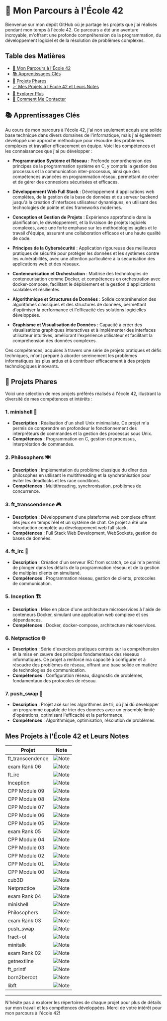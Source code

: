 # 🚀 Mon Parcours à l'École 42

Bienvenue sur mon dépôt GitHub où je partage les projets que j'ai réalisés pendant mon temps à l'école 42. Ce parcours a été une aventure incroyable, m'offrant une profonde compréhension de la programmation, du développement logiciel et de la résolution de problèmes complexes.

## Table des Matières
- [🚀 Mon Parcours à l'École 42](#-mon-parcours-à-lécole-42)
- [📚 Apprentissages Clés](#-apprentissages-clés)
- [🌟 Projets Phares](#-projets-phares)
- [📈 Mes Projets à l'École 42 et Leurs Notes](#-mes-projets-à-lécole-42-et-leurs-notes)
- [📖 Explorer Plus](#-explorer-plus)
- [📩 Comment Me Contacter](#-comment-me-contacter)

## 📚 Apprentissages Clés

Au cours de mon parcours à l'école 42, j'ai non seulement acquis une solide base technique dans divers domaines de l'informatique, mais j'ai également développé une approche méthodique pour résoudre des problèmes complexes et travailler efficacement en équipe. Voici les compétences et les connaissances que j'ai pu développer :

- **Programmation Système et Réseau** : Profonde compréhension des principes de la programmation système en C, y compris la gestion des processus et la communication inter-processus, ainsi que des compétences avancées en programmation réseau, permettant de créer et de gérer des connexions sécurisées et efficaces.

- **Développement Web Full Stack** : Développement d'applications web complètes, de la gestion de la base de données et du serveur backend jusqu'à la création d'interfaces utilisateur dynamiques, en utilisant des technologies de pointe et des frameworks modernes.

- **Conception et Gestion de Projets** : Expérience approfondie dans la planification, le développement, et la livraison de projets logiciels complexes, avec une forte emphase sur les méthodologies agiles et le travail d'équipe, assurant une collaboration efficace et une haute qualité de code.

- **Principes de la Cybersécurité** : Application rigoureuse des meilleures pratiques de sécurité pour protéger les données et les systèmes contre les vulnérabilités, avec une attention particulière à la sécurisation des applications web et des réseaux.

- **Conteneurisation et Orchestration** : Maîtrise des technologies de conteneurisation comme Docker, et compétences en orchestration avec docker-compose, facilitant le déploiement et la gestion d'applications scalables et résilientes.

- **Algorithmique et Structures de Données** : Solide compréhension des algorithmes classiques et des structures de données, permettant d'optimiser la performance et l'efficacité des solutions logicielles développées.

- **Graphisme et Visualisation de Données** : Capacité à créer des visualisations graphiques interactives et à implémenter des interfaces utilisateur intuitives, améliorant l'expérience utilisateur et facilitant la compréhension des données complexes.

Ces compétences, acquises à travers une série de projets pratiques et défis techniques, m'ont préparé à aborder sereinement les problèmes informatiques les plus ardus et à contribuer efficacement à des projets technologiques innovants.

## 🌟 Projets Phares

Voici une sélection de mes projets préférés réalisés à l'école 42, illustrant la diversité de mes compétences et intérêts :

### 1. minishell 🐚
- **Description** : Réalisation d'un shell Unix minimaliste. Ce projet m'a permis de comprendre en profondeur le fonctionnement des interpréteurs de commandes et la gestion des processus sous Unix.
- **Compétences** : Programmation en C, gestion de processus, interprétation de commandes.

### 2. Philosophers 🍽
- **Description** : Implémentation du problème classique du dîner des philosophes en utilisant le multithreading et la synchronisation pour éviter les deadlocks et les race conditions.
- **Compétences** : Multithreading, synchronisation, problèmes de concurrence.

### 3. ft_transcendence 🎮
- **Description** : Développement d'une plateforme web complexe offrant des jeux en temps réel et un système de chat. Ce projet a été une introduction complète au développement web full stack.
- **Compétences** : Full Stack Web Development, WebSockets, gestion de bases de données.

### 4. ft_irc 💬
- **Description** : Création d'un serveur IRC from scratch, ce qui m'a permis de plonger dans les détails de la programmation réseau et de la gestion de multiples clients en simultané.
- **Compétences** : Programmation réseau, gestion de clients, protocoles de communication.

### 5. Inception 🏗
- **Description** : Mise en place d'une architecture microservices à l'aide de conteneurs Docker, simulant une application web complexe et ses dépendances.
- **Compétences** : Docker, docker-compose, architecture microservices.

### 6. Netpractice 🌐
- **Description** : Série d'exercices pratiques centrés sur la compréhension et la mise en œuvre des principes fondamentaux des réseaux informatiques. Ce projet a renforcé ma capacité à configurer et à résoudre des problèmes de réseau, offrant une base solide en matière de technologies de communication.
- **Compétences** : Configuration réseau, diagnostic de problèmes, fondamentaux des protocoles de réseau.

### 7. push_swap 🔁
- **Description** : Projet axé sur les algorithmes de tri, où j'ai dû développer un programme capable de trier des données avec un ensemble limité d'opérations, optimisant l'efficacité et la performance.
- **Compétences** : Algorithmique, optimisation, résolution de problèmes.

## Mes Projets à l'École 42 et Leurs Notes

| Projet            | Note                               |
|-------------------|------------------------------------|
| ft_transcendence  | ![Note](https://badge42.coday.fr/api/v2/clt8suien1465601p4g6r4lu8o/project/3446651)              |
| exam Rank 06      | ![Note](https://badge42.coday.fr/api/v2/clt8suien1465601p4g6r4lu8o/project/3503649)              |
| ft_irc            | ![Note](https://badge42.coday.fr/api/v2/clt8suien1465601p4g6r4lu8o/project/3391008)              |
| Inception         | ![Note](https://badge42.coday.fr/api/v2/clt8suien1465601p4g6r4lu8o/project/3327033)              |
| CPP Module 09     | ![Note](https://badge42.coday.fr/api/v2/clt8suien1465601p4g6r4lu8o/project/3371495)              |
| CPP Module 08     | ![Note](https://badge42.coday.fr/api/v2/clt8suien1465601p4g6r4lu8o/project/3371408)              |
| CPP Module 07     | ![Note](https://badge42.coday.fr/api/v2/clt8suien1465601p4g6r4lu8o/project/3344538)              |
| CPP Module 06     | ![Note](https://badge42.coday.fr/api/v2/clt8suien1465601p4g6r4lu8o/project/3341855)              |
| CPP Module 05     | ![Note](https://badge42.coday.fr/api/v2/clt8suien1465601p4g6r4lu8o/project/3327029)              |
| exam Rank 05      | ![Note](https://badge42.coday.fr/api/v2/clt8suien1465601p4g6r4lu8o/project/3501636)              |
| CPP Module 04     | ![Note](https://badge42.coday.fr/api/v2/clt8suien1465601p4g6r4lu8o/project/3317376)              |
| CPP Module 03     | ![Note](https://badge42.coday.fr/api/v2/clt8suien1465601p4g6r4lu8o/project/3237091)              |
| CPP Module 02     | ![Note](https://badge42.coday.fr/api/v2/clt8suien1465601p4g6r4lu8o/project/3234151)              |
| CPP Module 01     | ![Note](https://badge42.coday.fr/api/v2/clt8suien1465601p4g6r4lu8o/project/3211375)              |
| CPP Module 00     | ![Note](https://badge42.coday.fr/api/v2/clt8suien1465601p4g6r4lu8o/project/3116102)              |
| cub3D             | ![Note](https://badge42.coday.fr/api/v2/clt8suien1465601p4g6r4lu8o/project/3116097)              |
| Netpractice       | ![Note](https://badge42.coday.fr/api/v2/clt8suien1465601p4g6r4lu8o/project/3116098)              |
| exam Rank 04      | ![Note](https://badge42.coday.fr/api/v2/clt8suien1465601p4g6r4lu8o/project/3498002)              |
| minishell         | ![Note](https://badge42.coday.fr/api/v2/clt8suien1465601p4g6r4lu8o/project/2939864)              |
| Philosophers      | ![Note](https://badge42.coday.fr/api/v2/clt8suien1465601p4g6r4lu8o/project/2939866)              |
| exam Rank 03      | ![Note](https://badge42.coday.fr/api/v2/clt8suien1465601p4g6r4lu8o/project/2944317)              |
| push_swap         | ![Note](https://badge42.coday.fr/api/v2/clt8suien1465601p4g6r4lu8o/project/2895434)              |
| fract-ol          | ![Note](https://badge42.coday.fr/api/v2/clt8suien1465601p4g6r4lu8o/project/2916953)              |
| minitalk          | ![Note](https://badge42.coday.fr/api/v2/clt8suien1465601p4g6r4lu8o/project/2895432)              |
| exam Rank 02      | ![Note](https://badge42.coday.fr/api/v2/clt8suien1465601p4g6r4lu8o/project/2895430)              |
| getnextline       | ![Note](https://badge42.coday.fr/api/v2/clt8suien1465601p4g6r4lu8o/project/2879555)              |
| ft_printf         | ![Note](https://badge42.coday.fr/api/v2/clt8suien1465601p4g6r4lu8o/project/2878963)              |
| born2beroot       | ![Note](https://badge42.coday.fr/api/v2/clt8suien1465601p4g6r4lu8o/project/2884262)              |
| libft             | ![Note](https://badge42.coday.fr/api/v2/clt8suien1465601p4g6r4lu8o/project/2869409)              |

---

N'hésite pas à explorer les répertoires de chaque projet pour plus de détails sur mon travail et les compétences développées. Merci de votre intérêt pour mon parcours à l'école 42!
